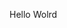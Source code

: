 Hello Wolrd






























































































































































































































































































































































































































































































































































































































































































































































































































































































































































































































































































































































































































































































































































































































































































































































































































































































































































































































































































































































































































































































































































































































































































































































































































































































































































































































































































































































































































































































































































































































































































































































































